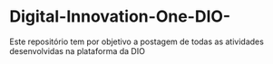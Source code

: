 # Digital-Innovation-One-DIO-
Este repositório tem por objetivo a postagem de todas as atividades desenvolvidas na plataforma da DIO
